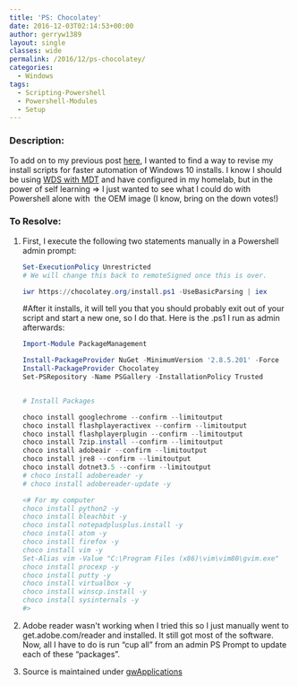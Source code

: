 ```yaml
---
title: 'PS: Chocolatey'
date: 2016-12-03T02:14:53+00:00
author: gerryw1389
layout: single
classes: wide
permalink: /2016/12/ps-chocolatey/
categories:
  - Windows
tags:
  - Scripting-Powershell
  - Powershell-Modules
  - Setup
---
```

<!--more-->

### Description:

To add on to my previous post [here](https://automationadmin.com/2016/05/ps-package-managers/), I wanted to find a way to revise my install scripts for faster automation of Windows 10 installs. I know I should be using [WDS with MDT](https://automationadmin.com/2016/05/wds-with-mdt/) and have configured in my homelab, but in the power of self learning => I just wanted to see what I could do with Powershell alone with  the OEM image (I know, bring on the down votes!)

### To Resolve:

1. First, I execute the following two statements manually in a Powershell admin prompt:

   ```powershell
   Set-ExecutionPolicy Unrestricted 
   # We will change this back to remoteSigned once this is over.

   iwr https://chocolatey.org/install.ps1 -UseBasicParsing | iex
   ```

   #After it installs, it will tell you that you should probably exit out of your script and start a new one, so I do that. Here is the .ps1 I run as admin afterwards:

   ```powershell
   Import-Module PackageManagement

   Install-PackageProvider NuGet -MinimumVersion '2.8.5.201' -Force
   Install-PackageProvider Chocolatey
   Set-PSRepository -Name PSGallery -InstallationPolicy Trusted


   # Install Packages

   choco install googlechrome --confirm --limitoutput
   choco install flashplayeractivex --confirm --limitoutput
   choco install flashplayerplugin --confirm --limitoutput
   choco install 7zip.install --confirm --limitoutput
   choco install adobeair --confirm --limitoutput
   choco install jre8 --confirm --limitoutput
   choco install dotnet3.5 --confirm --limitoutput
   # choco install adobereader -y
   # choco install adobereader-update -y

   <# For my computer
   choco install python2 -y
   choco install bleachbit -y
   choco install notepadplusplus.install -y
   choco install atom -y
   choco install firefox -y
   choco install vim -y
   Set-Alias vim -Value "C:\Program Files (x86)\vim\vim80\gvim.exe"
   choco install procexp -y
   choco install putty -y
   choco install virtualbox -y
   choco install winscp.install -y
   choco install sysinternals -y
   #>
   ```

2. Adobe reader wasn't working when I tried this so I just manually went to get.adobe.com/reader and installed. It still got most of the software. Now, all I have to do is run &#8220;cup all&#8221; from an admin PS Prompt to update each of these &#8220;packages&#8221;.

3. Source is maintained under [gwApplications](https://github.com/gerryw1389/powershell/blob/main/gwApplications/Public/Install-Choco.ps1)